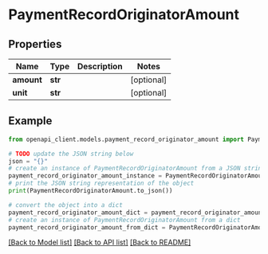# PaymentRecordOriginatorAmount


## Properties

Name | Type | Description | Notes
------------ | ------------- | ------------- | -------------
**amount** | **str** |  | [optional] 
**unit** | **str** |  | [optional] 

## Example

```python
from openapi_client.models.payment_record_originator_amount import PaymentRecordOriginatorAmount

# TODO update the JSON string below
json = "{}"
# create an instance of PaymentRecordOriginatorAmount from a JSON string
payment_record_originator_amount_instance = PaymentRecordOriginatorAmount.from_json(json)
# print the JSON string representation of the object
print(PaymentRecordOriginatorAmount.to_json())

# convert the object into a dict
payment_record_originator_amount_dict = payment_record_originator_amount_instance.to_dict()
# create an instance of PaymentRecordOriginatorAmount from a dict
payment_record_originator_amount_from_dict = PaymentRecordOriginatorAmount.from_dict(payment_record_originator_amount_dict)
```
[[Back to Model list]](../README.md#documentation-for-models) [[Back to API list]](../README.md#documentation-for-api-endpoints) [[Back to README]](../README.md)


